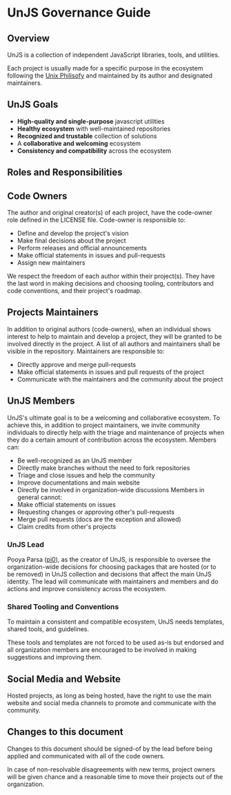 # UnJS Governance Guide

## Overview

UnJS is a collection of independent JavaScript libraries, tools, and utilities.

Each project is usually made for a specific purpose in the ecosystem following the [Unix Philisofy](http://www.catb.org/~esr/writings/taoup/html/ch01s06.html) and maintained by its author and designated maintainers.

## UnJS Goals

 - **High-quality and single-purpose** javascript utilities
 - **Healthy ecosystem** with well-maintained repositories
 - **Recognized and trustable** collection of solutions
 - A **collaborative and welcoming** ecosystem
 - **Consistency and compatibility** across the ecosystem

## Roles and Responsibilities

## Code Owners

The author and original creator(s) of each project, have the code-owner role defined in the LICENSE file. Code-owner is responsible to:
- Define and develop the project's vision
- Make final decisions about the project
- Perform releases and official announcements
- Make official statements in issues and pull-requests
- Assign new maintainers

We respect the freedom of each author within their project(s). They have the last word in making decisions and choosing tooling, contributors and code conventions, and their project's roadmap.

## Projects Maintainers

In addition to original authors (code-owners), when an individual shows interest to help to maintain and develop a project, they will be granted to be involved directly in the project. A list of all authors and maintainers shall be visible in the repository. Maintainers are responsible to:
-  Directly approve and merge pull-requests
- Make official statements in issues and pull requests of the project
- Communicate with the maintainers and the community about the project

## UnJS Members

UnJS's ultimate goal is to be a welcoming and collaborative ecosystem. To achieve this, in addition to project maintainers, we invite community individuals to directly help with the triage and maintenance of projects when they do a certain amount of contribution across the ecosystem. Members can:
- Be well-recognized as an UnJS member
- Directly make branches without the need to fork repositories
- Triage and close issues and help the community
- Improve documentations and main website
- Directly be involved in organization-wide discussions
Members in general cannot:
- Make official statements on issues
- Requesting changes or approving other's pull-requests
- Merge pull requests (docs are the exception and allowed)
- Claim credits from other's projects

### UnJS Lead

Pooya Parsa ([pi0](http://github.com/pi0)), as the creator of UnJS, is responsible to oversee the organization-wide decisions for choosing packages that are hosted (or to be removed) in UnJS collection and decisions that affect the main UnJS identity. The lead will communicate with maintainers and members and do actions and improve consistency across the ecosystem.

### Shared Tooling and Conventions

To maintain a consistent and compatible ecosystem, UnJS needs templates, shared tools, and guidelines.

These tools and templates are not forced to be used as-is but endorsed and all organization members are encouraged to be involved in making suggestions and improving them.

## Social Media and Website

Hosted projects, as long as being hosted, have the right to use the main website and social media channels to promote and communicate with the community.

## Changes to this document

Changes to this document should be signed-of by the lead before being applied and communicated with all of the code owners.

In case of non-resolvable disagreements with new terms, project owners will be given chance and a reasonable time to move their projects out of the organization.
